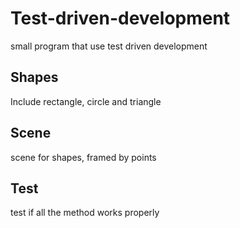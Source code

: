 # Test-driven-development
small program that use test driven development

## Shapes
Include rectangle, circle and triangle

## Scene
scene for shapes, framed by points 

## Test
test if all the method works properly



